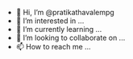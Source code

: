 - 👋 Hi, I’m @pratikathavalempg
- 👀 I’m interested in ...
- 🌱 I’m currently learning ...
- 💞️ I’m looking to collaborate on ...
- 📫 How to reach me ...

<!---
pratikathavalempg/pratikathavalempg is a ✨ special ✨ repository because its `README.md` (this file) appears on your GitHub profile.
You can click the Preview link to take a look at your changes.
--->
